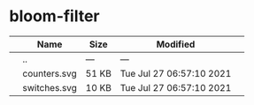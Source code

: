 bloom-filter
============

<table><thead><tr class="header"><th></th><th>Name</th><th>Size</th><th>Modified</th><th></th></tr></thead><tbody><tr class="odd"><td></td><td><span class="goup">..</span></td><td>—</td><td>—</td><td></td></tr><tr class="even"><td></td><td><span class="name">counters.svg</span></td><td>51 KB</td><td>Tue Jul 27 06:57:10 2021</td><td></td></tr><tr class="odd"><td></td><td><span class="name">switches.svg</span></td><td>10 KB</td><td>Tue Jul 27 06:57:10 2021</td><td></td></tr></tbody></table>
